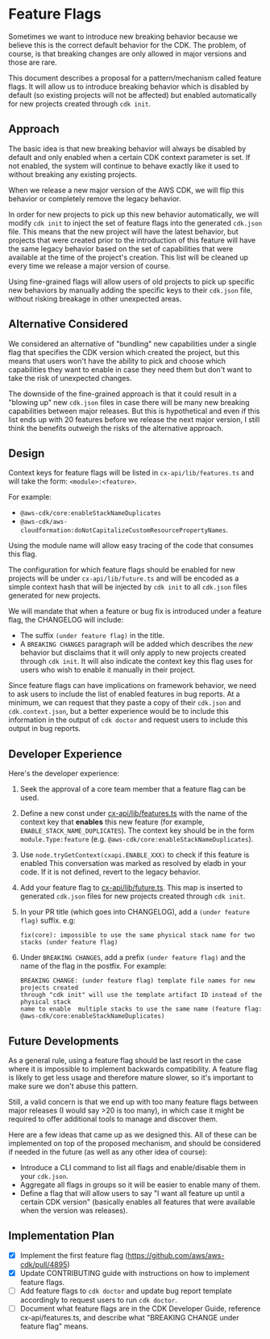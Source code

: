 # Feature Flags

Sometimes we want to introduce new breaking behavior because we believe this is
the correct default behavior for the CDK. The problem, of course, is that
breaking changes are only allowed in major versions and those are rare.

This document describes a proposal for a pattern/mechanism called feature flags.
It will allow us to introduce breaking behavior which is disabled by default (so
existing projects will not be affected) but enabled automatically for new
projects created through `cdk init`.

## Approach

The basic idea is that new breaking behavior will always be disabled by default
and only enabled when a certain CDK context parameter is set. If not enabled,
the system will continue to behave exactly like it used to without breaking any
existing projects.

When we release a new major version of the AWS CDK, we will flip this behavior
or completely remove the legacy behavior.

In order for new projects to pick up this new behavior automatically, we will
modify `cdk init` to inject the set of feature flags into the generated
`cdk.json` file. This means that the new project will have the latest behavior,
but projects that were created prior to the introduction of this feature will
have the same legacy behavior based on the set of capabilities that were
available at the time of the project's creation. This list will be cleaned up
every time we release a major version of course.

Using fine-grained flags will allow users of old projects to pick up specific
new behaviors by manually adding the specific keys to their `cdk.json`
file, without risking breakage in other unexpected areas.

## Alternative Considered
 
We considered an alternative of "bundling" new capabilities under a single flag
that specifies the CDK version which created the project, but this means that
users won't have the ability to pick and choose which capabilities they
want to enable in case they need them but don't want to take the risk of
unexpected changes.
 
The downside of the fine-grained approach is that it could result in a "blowing
up" new `cdk.json` files in case there will be many new breaking capabilities
between major releases. But this is hypothetical and even if this list ends up
with 20 features before we release the next major version, I still think the
benefits outweigh the risks of the alternative approach.

## Design

Context keys for feature flags will be listed in `cx-api/lib/features.ts` and
will take the form: `<module>:<feature>`. 

For example:

- `@aws-cdk/core:enableStackNameDuplicates`
- `@aws-cdk/aws-cloudformation:doNotCapitalizeCustomResourcePropertyNames`.

Using the module name will allow easy tracing of the code that consumes this
flag.

The configuration for which feature flags should be enabled for new projects
will be under `cx-api/lib/future.ts` and will be encoded as a simple context
hash that will be injected by `cdk init` to all `cdk.json` files generated for
new projects.

We will mandate that when a feature or bug fix is introduced under a feature
flag, the CHANGELOG will include:

- The suffix `(under feature flag)` in the title.
- A `BREAKING CHANGES` paragraph will be added which describes the *new*
  behavior but disclaims that it will only apply to new projects created through
  `cdk init`. It will also indicate the context key this flag uses for users who
  wish to enable it manually in their project.

Since feature flags can have implications on framework behavior, we need to
ask users to include the list of enabled features in bug reports. At a minimum,
we can request that they paste a copy of their `cdk.json` and `cdk.context.json`,
but a better experience would be to include this information in the output of
`cdk doctor` and request users to include this output in bug reports.

## Developer Experience

Here's the developer experience:

1. Seek the approval of a core team member that a feature flag can be used.
1. Define a new const under
   [cx-api/lib/features.ts](https://github.com/aws/aws-cdk/blob/master/packages/%40aws-cdk/cx-api/lib/features.ts)
   with the name of the context key that **enables** this new feature (for
   example, `ENABLE_STACK_NAME_DUPLICATES`). The context key should be in the
   form `module.Type:feature` (e.g. `@aws-cdk/core:enableStackNameDuplicates`).
2. Use `node.tryGetContext(cxapi.ENABLE_XXX)` to check if this feature is enabled
This conversation was marked as resolved by eladb
   in your code. If it is not defined, revert to the legacy behavior.
3. Add your feature flag to
   [cx-api/lib/future.ts](https://github.com/aws/aws-cdk/blob/master/packages/%40aws-cdk/cx-api/lib/future.ts).
   This map is inserted to generated `cdk.json` files for new projects created
   through `cdk init`.
4. In your PR title (which goes into CHANGELOG), add a `(under feature flag)` suffix. e.g:

    ```
    fix(core): impossible to use the same physical stack name for two stacks (under feature flag)
    ```
5. Under `BREAKING CHANGES`, add a prefix `(under feature flag)` and the name of the flag in the postfix. 
   For example:

    ```
    BREAKING CHANGE: (under feature flag) template file names for new projects created 
    through "cdk init" will use the template artifact ID instead of the physical stack 
    name to enable  multiple stacks to use the same name (feature flag: @aws-cdk/core:enableStackNameDuplicates)
    ```

## Future Developments

As a general rule, using a feature flag should be last resort in the case where
it is impossible to implement backwards compatibility. A feature flag is likely
to get less usage and therefore mature slower, so it's important to make sure we
don't abuse this pattern.

Still, a valid concern is that we end up with too many feature flags between
major releases (I would say >20 is too many), in which case it might be required
to offer additional tools to manage and discover them.

Here are a few ideas that came up as we designed this. All of these can be
implemented on top of the proposed mechanism, and should be considered if needed
in the future (as well as any other idea of course):

- Introduce a CLI command to list all flags and enable/disable them in your `cdk.json`.
- Aggregate all flags in groups so it will be easier to enable many of them.
- Define a flag that will allow users to say "I want all feature up until a certain CDK version" (basically enables all features that were available when the version was releases).

## Implementation Plan

- [x] Implement the first feature flag (https://github.com/aws/aws-cdk/pull/4895)
- [x] Update CONTRIBUTING guide with instructions on how to implement feature flags.
- [ ] Add feature flags to `cdk doctor` and update bug report template accordingly to request users to run `cdk doctor`.
- [ ] Document what feature flags are in the CDK Developer Guide, reference cx-api/features.ts, and describe what "BREAKING CHANGE under feature flag" means.
